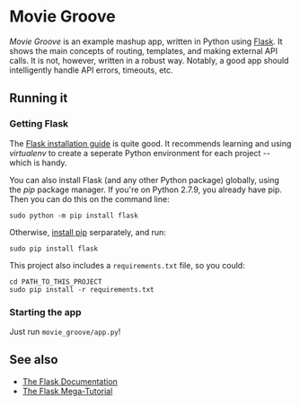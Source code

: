 # Movie Groove

_Movie Groove_ is an example mashup app, written in Python using [Flask](http://flask.pocoo.org). It shows the main concepts of routing, templates, and making external API calls. It is not, however, written in a robust way. Notably, a good app should intelligently handle API errors, timeouts, etc.

## Running it

### Getting Flask

The [Flask installation guide](http://flask.pocoo.org/docs/0.10/installation/) is quite good. It recommends learning and using _virtualenv_ to create a seperate Python environment for each project -- which is handy.

You can also install Flask (and any other Python package) globally, using the _pip_ package manager. If you're on Python 2.7.9, you already have pip. Then you can do this on the command line:

    sudo python -m pip install flask

Otherwise, [install pip](https://pip.readthedocs.org/en/stable/installing.html) serparately, and run:

    sudo pip install flask

This project also includes a `requirements.txt` file, so you could:

    cd PATH_TO_THIS_PROJECT
    sudo pip install -r requirements.txt


### Starting the app

Just run `movie_groove/app.py`!


## See also

- [The Flask Documentation](http://flask.pocoo.org/docs/0.10/)
- [The Flask Mega-Tutorial](http://blog.miguelgrinberg.com/post/the-flask-mega-tutorial-part-i-hello-world)


